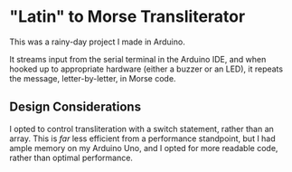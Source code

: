 # "Latin" to Morse Transliterator
This was a rainy-day project I made in Arduino.

It streams input from the serial terminal in the Arduino IDE, and when hooked up to appropriate hardware (either a buzzer or an LED), it repeats the message, letter-by-letter, in Morse code.

## Design Considerations
I opted to control transliteration with a switch statement, rather than an array. This is _far_ less efficient from a performance standpoint, but I had ample memory on my Arduino Uno, and I opted for more readable code, rather than optimal performance.
